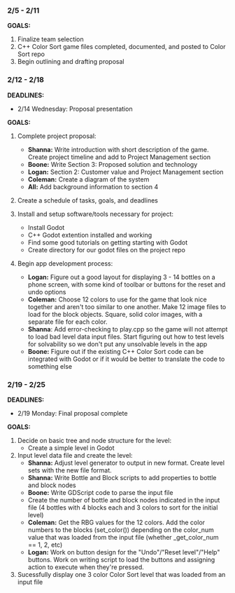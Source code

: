 ### 2/5 - 2/11
**GOALS:** 
1. Finalize team selection
2. C++ Color Sort game files completed, documented, and posted to Color Sort repo
3. Begin outlining and drafting proposal

### 2/12 - 2/18
**DEADLINES:**
* 2/14 Wednesday: Proposal presentation

**GOALS:**
1. Complete project proposal:
    * **Shanna:** Write introduction with short description of the game. Create project timeline and add to Project Management section
    * **Boone:** Write Section 3: Proposed solution and technology
    * **Logan:** Section 2: Customer value and Project Management section
    * **Coleman:** Create a diagram of the system
    * **All:** Add background information to section 4
2. Create a schedule of tasks, goals, and deadlines
3. Install and setup software/tools necessary for project:
    * Install Godot 
    * C++ Godot extention installed and working
    * Find some good tutorials on getting starting with Godot
    * Create directory for our godot files on the project repo

4. Begin app development process:
    * **Logan:** Figure out a good layout for displaying 3 - 14 bottles on a phone screen, with some kind of toolbar or buttons for the reset and undo options
    * **Coleman:** Choose 12 colors to use for the game that look nice together and aren't too similar to one another. Make 12 image files to load for the block objects. Square, solid color images, with a separate file for each color.
    * **Shanna**: Add error-checking to play.cpp so the game will not attempt to load bad level data input files. Start figuring out how to test levels for solvability so we don't put any unsolvable levels in the app
    * **Boone:** Figure out if the existing C++ Color Sort code can be integrated with Godot or if it would be better to translate the code to something else


### 2/19 - 2/25
**DEADLINES:**
* 2/19 Monday: Final proposal complete

**GOALS:**
1. Decide on basic tree and node structure for the level:
    * Create a simple level in Godot
2. Input level data file and create the level:
    * **Shanna:** Adjust level generator to output in new format. Create level sets with the new file format. 
    * **Shanna:** Write Bottle and Block scripts to add properties to bottle and block nodes 
    * **Boone:** Write GDScript code to parse the input file
    * Create the number of bottle and block nodes indicated in the input file (4 bottles with 4 blocks each and  3 colors to sort for the initial level)
    * **Coleman:** Get the RBG values for the 12 colors. Add the color numbers to the blocks (set_color()) depending on the color_num value that was loaded from the input file (whether _get_color_num == 1, 2, etc) 
    * **Logan:** Work on button design for the "Undo"/"Reset level"/"Help" buttons. Work on writing script to load the buttons and assigning action to execute when they're pressed. 
3. Sucessfully display one 3 color Color Sort level that was loaded from an input file